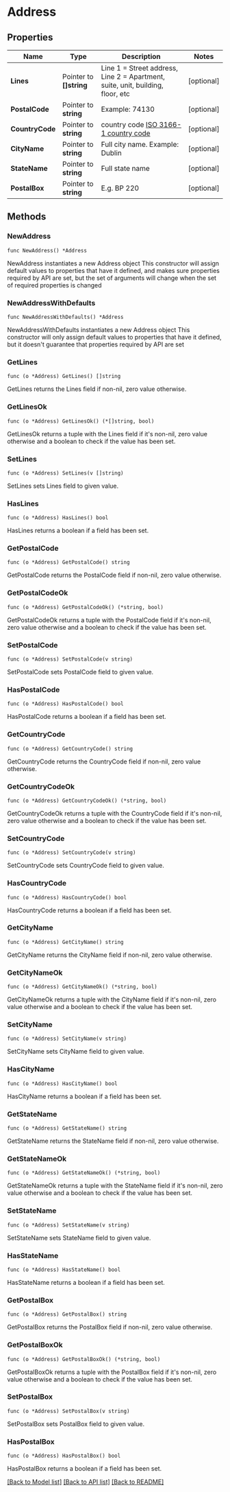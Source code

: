 # Address

## Properties

Name | Type | Description | Notes
------------ | ------------- | ------------- | -------------
**Lines** | Pointer to **[]string** | Line 1 &#x3D; Street address, Line 2 &#x3D; Apartment, suite, unit, building, floor, etc | [optional] 
**PostalCode** | Pointer to **string** | Example: 74130 | [optional] 
**CountryCode** | Pointer to **string** | country code [ISO 3166-1 country code](https://en.wikipedia.org/wiki/ISO_3166-1_alpha-2) | [optional] 
**CityName** | Pointer to **string** | Full city name. Example: Dublin | [optional] 
**StateName** | Pointer to **string** | Full state name | [optional] 
**PostalBox** | Pointer to **string** | E.g. BP 220 | [optional] 

## Methods

### NewAddress

`func NewAddress() *Address`

NewAddress instantiates a new Address object
This constructor will assign default values to properties that have it defined,
and makes sure properties required by API are set, but the set of arguments
will change when the set of required properties is changed

### NewAddressWithDefaults

`func NewAddressWithDefaults() *Address`

NewAddressWithDefaults instantiates a new Address object
This constructor will only assign default values to properties that have it defined,
but it doesn't guarantee that properties required by API are set

### GetLines

`func (o *Address) GetLines() []string`

GetLines returns the Lines field if non-nil, zero value otherwise.

### GetLinesOk

`func (o *Address) GetLinesOk() (*[]string, bool)`

GetLinesOk returns a tuple with the Lines field if it's non-nil, zero value otherwise
and a boolean to check if the value has been set.

### SetLines

`func (o *Address) SetLines(v []string)`

SetLines sets Lines field to given value.

### HasLines

`func (o *Address) HasLines() bool`

HasLines returns a boolean if a field has been set.

### GetPostalCode

`func (o *Address) GetPostalCode() string`

GetPostalCode returns the PostalCode field if non-nil, zero value otherwise.

### GetPostalCodeOk

`func (o *Address) GetPostalCodeOk() (*string, bool)`

GetPostalCodeOk returns a tuple with the PostalCode field if it's non-nil, zero value otherwise
and a boolean to check if the value has been set.

### SetPostalCode

`func (o *Address) SetPostalCode(v string)`

SetPostalCode sets PostalCode field to given value.

### HasPostalCode

`func (o *Address) HasPostalCode() bool`

HasPostalCode returns a boolean if a field has been set.

### GetCountryCode

`func (o *Address) GetCountryCode() string`

GetCountryCode returns the CountryCode field if non-nil, zero value otherwise.

### GetCountryCodeOk

`func (o *Address) GetCountryCodeOk() (*string, bool)`

GetCountryCodeOk returns a tuple with the CountryCode field if it's non-nil, zero value otherwise
and a boolean to check if the value has been set.

### SetCountryCode

`func (o *Address) SetCountryCode(v string)`

SetCountryCode sets CountryCode field to given value.

### HasCountryCode

`func (o *Address) HasCountryCode() bool`

HasCountryCode returns a boolean if a field has been set.

### GetCityName

`func (o *Address) GetCityName() string`

GetCityName returns the CityName field if non-nil, zero value otherwise.

### GetCityNameOk

`func (o *Address) GetCityNameOk() (*string, bool)`

GetCityNameOk returns a tuple with the CityName field if it's non-nil, zero value otherwise
and a boolean to check if the value has been set.

### SetCityName

`func (o *Address) SetCityName(v string)`

SetCityName sets CityName field to given value.

### HasCityName

`func (o *Address) HasCityName() bool`

HasCityName returns a boolean if a field has been set.

### GetStateName

`func (o *Address) GetStateName() string`

GetStateName returns the StateName field if non-nil, zero value otherwise.

### GetStateNameOk

`func (o *Address) GetStateNameOk() (*string, bool)`

GetStateNameOk returns a tuple with the StateName field if it's non-nil, zero value otherwise
and a boolean to check if the value has been set.

### SetStateName

`func (o *Address) SetStateName(v string)`

SetStateName sets StateName field to given value.

### HasStateName

`func (o *Address) HasStateName() bool`

HasStateName returns a boolean if a field has been set.

### GetPostalBox

`func (o *Address) GetPostalBox() string`

GetPostalBox returns the PostalBox field if non-nil, zero value otherwise.

### GetPostalBoxOk

`func (o *Address) GetPostalBoxOk() (*string, bool)`

GetPostalBoxOk returns a tuple with the PostalBox field if it's non-nil, zero value otherwise
and a boolean to check if the value has been set.

### SetPostalBox

`func (o *Address) SetPostalBox(v string)`

SetPostalBox sets PostalBox field to given value.

### HasPostalBox

`func (o *Address) HasPostalBox() bool`

HasPostalBox returns a boolean if a field has been set.


[[Back to Model list]](../README.md#documentation-for-models) [[Back to API list]](../README.md#documentation-for-api-endpoints) [[Back to README]](../README.md)


